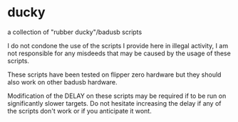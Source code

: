 # ducky
a collection of "rubber ducky"/badusb scripts

I do not condone the use of the scripts I provide here in illegal activity, I am not responsible for any misdeeds that may be caused by the usage of these scripts.

These scripts have been tested on flipper zero hardware but they should also work on other badusb hardware.

Modification of the DELAY on these scripts may be required if to be run on significantly slower targets. Do not hesitate increasing the delay if any of the scripts don't work or if you anticipate it wont.
